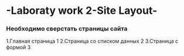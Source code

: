 # -Laboraty work 2-Site Layout-
### Необходимо сверстать страницы сайта
1.Главная страница 1
2.Страница со списком данных 2
3.Страница с формой 3
